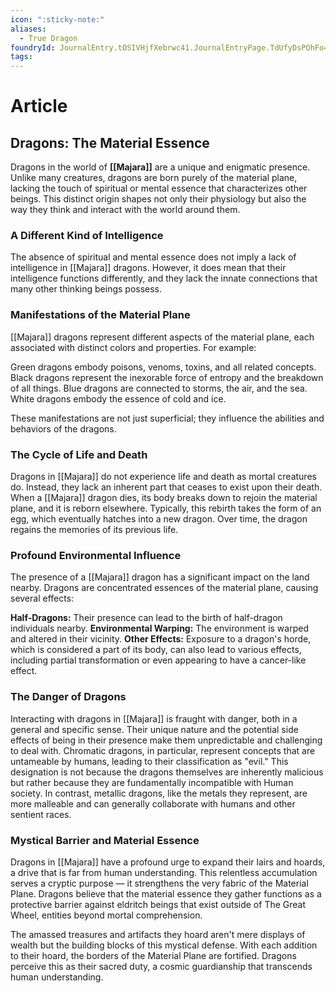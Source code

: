 ```yaml
---
icon: ":sticky-note:"
aliases:
  - True Dragon
foundryId: JournalEntry.tOSIVHjfXebrwc41.JournalEntryPage.TdUfyDsPOhFo4e7I
tags:
---
```


# Article
## Dragons: The Material Essence

Dragons in the world of **[[Majara]]** are a unique and enigmatic presence. Unlike many creatures, dragons are born purely of the material plane, lacking the touch of spiritual or mental essence that characterizes other beings. This distinct origin shapes not only their physiology but also the way they think and interact with the world around them.

### A Different Kind of Intelligence

The absence of spiritual and mental essence does not imply a lack of intelligence in [[Majara]] dragons. However, it does mean that their intelligence functions differently, and they lack the innate connections that many other thinking beings possess.

### Manifestations of the Material Plane

[[Majara]] dragons represent different aspects of the material plane, each associated with distinct colors and properties. For example:

Green dragons embody poisons, venoms, toxins, and all related concepts. Black dragons represent the inexorable force of entropy and the breakdown of all things. Blue dragons are connected to storms, the air, and the sea. White dragons embody the essence of cold and ice.

These manifestations are not just superficial; they influence the abilities and behaviors of the dragons.

### The Cycle of Life and Death

Dragons in [[Majara]] do not experience life and death as mortal creatures do. Instead, they lack an inherent part that ceases to exist upon their death. When a [[Majara]] dragon dies, its body breaks down to rejoin the material plane, and it is reborn elsewhere. Typically, this rebirth takes the form of an egg, which eventually hatches into a new dragon. Over time, the dragon regains the memories of its previous life.

### Profound Environmental Influence

The presence of a [[Majara]] dragon has a significant impact on the land nearby. Dragons are concentrated essences of the material plane, causing several effects:

**Half-Dragons:** Their presence can lead to the birth of half-dragon individuals nearby. **Environmental Warping:** The environment is warped and altered in their vicinity. **Other Effects:** Exposure to a dragon's horde, which is considered a part of its body, can also lead to various effects, including partial transformation or even appearing to have a cancer-like effect.

### The Danger of Dragons

Interacting with dragons in [[Majara]] is fraught with danger, both in a general and specific sense. Their unique nature and the potential side effects of being in their presence make them unpredictable and challenging to deal with. Chromatic dragons, in particular, represent concepts that are untameable by humans, leading to their classification as "evil." This designation is not because the dragons themselves are inherently malicious but rather because they are fundamentally incompatible with Human society. In contrast, metallic dragons, like the metals they represent, are more malleable and can generally collaborate with humans and other sentient races.

### Mystical Barrier and Material Essence

Dragons in [[Majara]] have a profound urge to expand their lairs and hoards, a drive that is far from human understanding. This relentless accumulation serves a cryptic purpose — it strengthens the very fabric of the Material Plane. Dragons believe that the material essence they gather functions as a protective barrier against eldritch beings that exist outside of The Great Wheel, entities beyond mortal comprehension.

The amassed treasures and artifacts they hoard aren't mere displays of wealth but the building blocks of this mystical defense. With each addition to their hoard, the borders of the Material Plane are fortified. Dragons perceive this as their sacred duty, a cosmic guardianship that transcends human understanding.